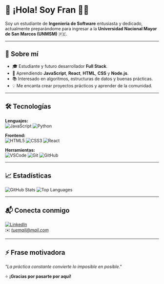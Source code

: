 
# 👋 ¡Hola! Soy Fran 👨‍💻

Soy un estudiante de **Ingeniería de Software** entusiasta y dedicado, actualmente preparándome para ingresar a la **Universidad Nacional Mayor de San Marcos (UNMSM)** 🇵🇪.

---

## 🚀 Sobre mí

- 🎓 Estudiante y futuro desarrollador **Full Stack**.
- 🌱 Aprendiendo **JavaScript**, **React**, **HTML**, **CSS** y **Node.js**.
- 📚 Interesado en algoritmos, estructuras de datos y buenas prácticas.
- 💡 Me encanta crear proyectos prácticos y aprender de la comunidad.

---

## 🛠️ Tecnologías

**Lenguajes:**  
![JavaScript](https://img.shields.io/badge/JavaScript-F7DF1E?style=flat&logo=javascript&logoColor=black)
![Python](https://img.shields.io/badge/Python-3776AB?style=flat&logo=python&logoColor=white)

**Frontend:**  
![HTML5](https://img.shields.io/badge/HTML5-E34F26?style=flat&logo=html5&logoColor=white)
![CSS3](https://img.shields.io/badge/CSS3-1572B6?style=flat&logo=css3&logoColor=white)
![React](https://img.shields.io/badge/React-20232A?style=flat&logo=react&logoColor=61DAFB)

**Herramientas:**  
![VSCode](https://img.shields.io/badge/VS_Code-007ACC?style=flat&logo=visual-studio-code&logoColor=white)
![Git](https://img.shields.io/badge/Git-F05032?style=flat&logo=git&logoColor=white)
![GitHub](https://img.shields.io/badge/GitHub-181717?style=flat&logo=github&logoColor=white)

---

## 📈 Estadísticas

![GitHub Stats](https://github-readme-stats.vercel.app/api?username=mfrann&show_icons=true&theme=dracula)
![Top Languages](https://github-readme-stats.vercel.app/api/top-langs/?username=mfrann&layout=compact&theme=dracula)

---

## 📬 Conecta conmigo

[![LinkedIn](https://img.shields.io/badge/LinkedIn-blue?logo=linkedin&logoColor=white&style=for-the-badge)](https://www.linkedin.com)  
✉️ *tuemail@mail.com*

---

## ⚡ Frase motivadora

*"La práctica constante convierte lo imposible en posible."*

⭐ **¡Gracias por pasarte por aquí!**
